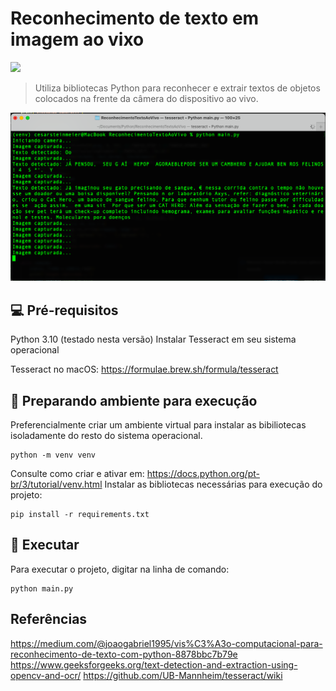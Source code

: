 # Reconhecimento de texto em imagem ao vixo

<img src="https://img.shields.io/badge/Python-3776AB?style=for-the-badge&logo=python&logoColor=white" />

> Utiliza bibliotecas Python para reconhecer e extrair textos de objetos colocados na frente da câmera do dispositivo ao vivo.

<img src="https://raw.githubusercontent.com/cesssar/ReconhecimentoTextoAoVivo/main/captura.png" />

## 💻 Pré-requisitos

Python 3.10 (testado nesta versão)
Instalar Tesseract em seu sistema operacional

Tesseract no macOS: https://formulae.brew.sh/formula/tesseract

## 🚀 Preparando ambiente para execução

Preferencialmente criar um ambiente virtual para instalar as bibiliotecas isoladamente do resto do sistema operacional.

```
python -m venv venv
```
Consulte como criar e ativar em: https://docs.python.org/pt-br/3/tutorial/venv.html
Instalar as bibliotecas necessárias para execução do projeto:

```
pip install -r requirements.txt
```

## 🚀 Executar

Para executar o projeto, digitar na linha de comando:

```
python main.py
```

## Referências

https://medium.com/@joaogabriel1995/vis%C3%A3o-computacional-para-reconhecimento-de-texto-com-python-8878bbc7b79e
https://www.geeksforgeeks.org/text-detection-and-extraction-using-opencv-and-ocr/
https://github.com/UB-Mannheim/tesseract/wiki
